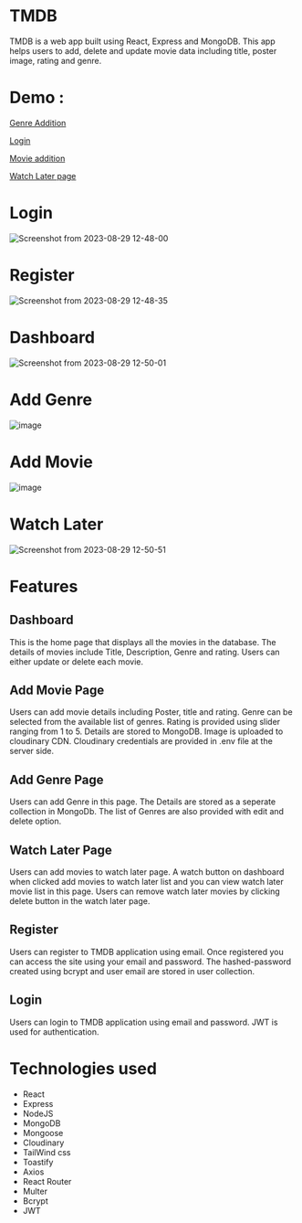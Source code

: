 # TMDB

TMDB is a web app built using React, Express and MongoDB. This app helps users to add, delete and update movie data including title, poster image, rating and genre.

# Demo : 
[Genre Addition](
https://github.com/shincyshnz/movie-cms/assets/48871950/8c52d558-de96-4656-9ab7-747088621c9c)

[Login](https://github.com/shincyshnz/movie-cms/assets/48871950/b5ca190b-3153-4b00-b308-c0324516bfe1)

[Movie addition](https://github.com/shincyshnz/movie-cms/assets/48871950/3d7ce76a-ab23-4fad-b2b0-61cf9f1d7c9b)

[Watch Later page](https://github.com/shincyshnz/movie-cms/assets/48871950/5f26b0b2-1b1b-4995-a584-2ba0b31d6fce)



# Login
![Screenshot from 2023-08-29 12-48-00](https://github.com/shincyshnz/movie-cms/assets/48871950/a590b2f7-6a09-42c3-9e86-c247b66fbc90)

# Register
![Screenshot from 2023-08-29 12-48-35](https://github.com/shincyshnz/movie-cms/assets/48871950/4ecc3787-e7ef-43ab-a036-ff7bdc79e0e1)

# Dashboard
![Screenshot from 2023-08-29 12-50-01](https://github.com/shincyshnz/movie-cms/assets/48871950/e14631ab-c757-4e56-8af1-ec6f269aa588)

# Add Genre
![image](https://github.com/shincyshnz/movie-cms/assets/48871950/0c2d4a21-1fbd-45c2-a3b3-b778249749b3)

# Add Movie
![image](https://github.com/shincyshnz/movie-cms/assets/48871950/38f68b41-1ca4-42d0-bebc-8d1716d89f3c)

# Watch Later
![Screenshot from 2023-08-29 12-50-51](https://github.com/shincyshnz/movie-cms/assets/48871950/09e57e2a-1569-4a2b-ad59-ae91d8cb0556)

# Features

## Dashboard
This is the home page that displays all the movies in the database. The details of movies include Title, Description, Genre and rating. Users can either update or delete each movie.

## Add Movie Page
Users can add movie details including Poster, title and rating. Genre can be selected from the available list of genres. Rating is provided using slider ranging from 1 to 5. Details are stored to MongoDB. Image is uploaded to cloudinary CDN. Cloudinary credentials are provided in .env file at the server side. 

## Add Genre Page
Users can add Genre in this page. The Details are stored as a seperate collection in MongoDb. The list of Genres are also provided with edit and delete option.


## Watch Later Page
Users can add movies to watch later page. A watch button on dashboard when clicked add movies to watch later list and you can view watch later movie list in this page. Users can remove watch later movies by clicking delete button in the watch later page.

## Register
Users can register to TMDB application using email. Once registered you can access the site using your email and password.
The hashed-password created using bcrypt and user email are stored in user collection. 

## Login
Users can login to TMDB application using email and password. JWT is used for authentication.

# Technologies used
- React
- Express
- NodeJS
- MongoDB
- Mongoose
- Cloudinary
- TailWind css
- Toastify
- Axios
- React Router
- Multer
- Bcrypt
- JWT

